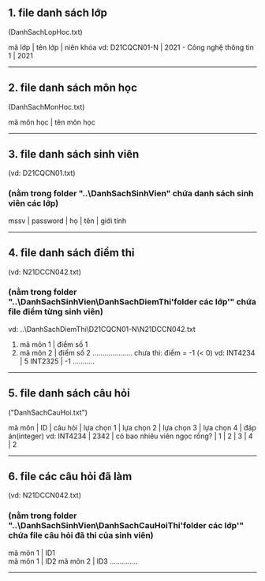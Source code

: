 ## 1. file danh sách lớp
(DanhSachLopHoc.txt)

mã lớp | tên lớp | niên khóa
vd: D21CQCN01-N | 2021 - Công nghệ thông tin 1 | 2021

---
## 2. file danh sách môn học
(DanhSachMonHoc.txt)

mã môn học | tên môn học

---
## 3. file danh sách sinh viên
(vd: D21CQCN01.txt) 
### (nằm trong folder "..\DanhSachSinhVien\" chứa danh sách sinh viên các lớp)
mssv | password | họ | tên | giới tính

---
## 4. file danh sách điểm thi
(vd: N21DCCN042.txt)
### (nằm trong folder "..\DanhSachSinhVien\DanhSachDiemThi\'folder các lớp'\" chứa file điểm từng sinh viên)
vd: ..\DanhSachDiemThi\D21CQCN01-N\N21DCCN042.txt

1. mã môn 1 | điểm số 1
2. mã môn 2 | điểm số 2	
....................
chưa thi: điểm = -1 (< 0)
vd: 	INT4234 | 5
	INT2325 | -1
	...........
---
## 5. file danh sách câu hỏi
("DanhSachCauHoi.txt") 

mã môn | ID | câu hỏi | lựa chọn 1 | lựa chọn 2 | lựa chọn 3 | lựa chọn 4 | đáp án(integer)
vd: INT4234 | 2342 | có bao nhiêu viên ngọc rồng? | 1 | 2 | 3 | 4 | 2

---
## 6. file các câu hỏi đã làm
(vd: N21DCCN042.txt) 
### (nằm trong folder "..\DanhSachSinhVien\DanhSachCauHoiThi\'folder các lớp'\" chứa file câu hỏi đã thi của sinh viên)

mã môn 1 | ID1	
mã môn 1 | ID2
mã môn 2 | ID3
..............

---
